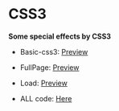 # CSS3

 **Some special effects by CSS3**

* Basic-css3:
[Preview](https://guohjia.github.io/CSS3/basic.html)

* FullPage:
[Preview](https://guohjia.github.io/CSS3/FullPage-css3.html)

* Load:
[Preview](https://guohjia.github.io/CSS3/load.html)

* ALL code:
[Here](https://github.com/Guohjia/CSS3.html)
